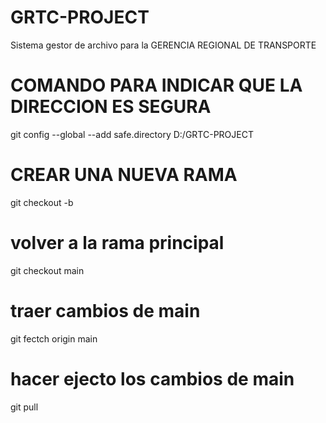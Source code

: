 # GRTC-PROJECT
Sistema gestor de archivo para la GERENCIA REGIONAL DE TRANSPORTE
# COMANDO PARA INDICAR QUE LA DIRECCION ES SEGURA
git config --global --add safe.directory D:/GRTC-PROJECT
# CREAR UNA NUEVA RAMA
git checkout -b <nueva-rama>
# volver a la rama principal
git checkout main
# traer cambios de main 
git fectch origin main
# hacer ejecto los cambios de main
git pull 
